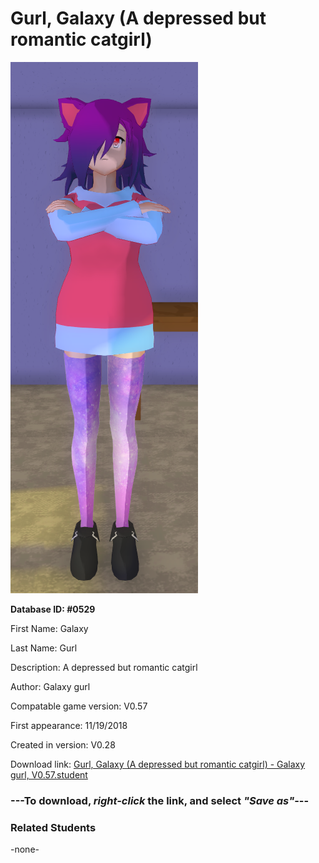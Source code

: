 # Gurl, Galaxy (A depressed but romantic catgirl)

<img src="../../Files/Images/Gurl, Galaxy (A depressed but romantic catgirl).png" title="Gurl, Galaxy (A depressed but romantic catgirl) - Galaxy gurl, V0.57">

**Database ID: #0529**

First Name: Galaxy

Last Name: Gurl

Description: A depressed but romantic catgirl

Author: Galaxy gurl

Compatable game version: V0.57

First appearance: 11/19/2018

Created in version: V0.28

Download link: <a href="https://raw.githubusercontent.com/Arbiter1223/Daigaku-Gurashi-Custom-Students/master/Files/Student%20Files/Gurl%2C%20Galaxy%20(A%20depressed%20but%20romantic%20catgirl)%20-%20Galaxy%20gurl%2C%20V0.57.student">Gurl, Galaxy (A depressed but romantic catgirl) - Galaxy gurl, V0.57.student</a>

### ---**To download, _right-click_ the link, and select _"Save as"_**---

### Related Students

-none-
